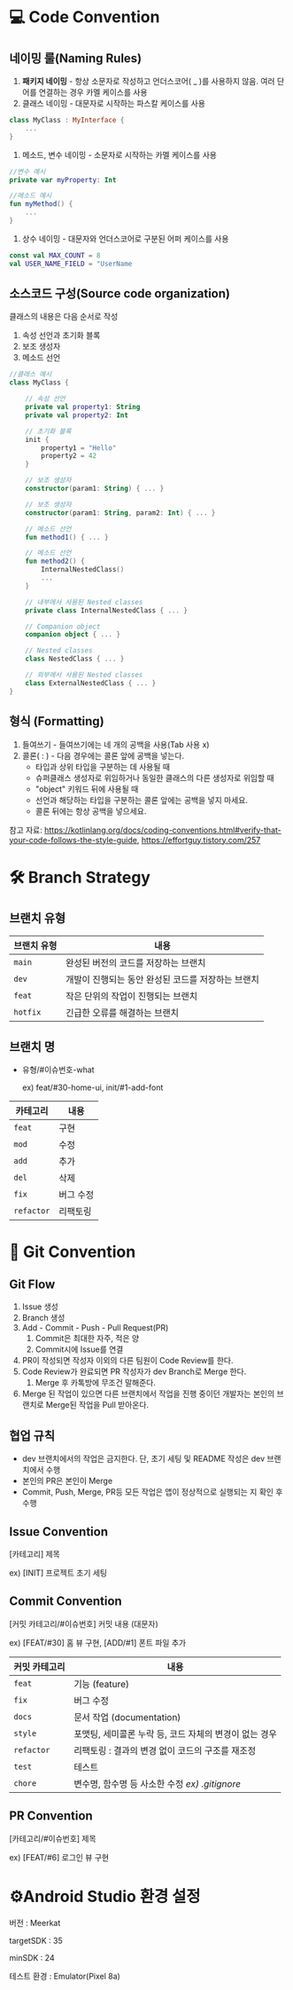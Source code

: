 # 💻 Code Convention

## 네이밍 룰(Naming Rules)

1. **패키지 네이밍** - 항상 소문자로 작성하고 언더스코어( _ )를 사용하지 않음. 여러 단어를 연결하는 경우 카멜 케이스를 사용
2. 클래스 네이밍 - 대문자로 시작하는 파스칼 케이스를 사용

```kotlin
class MyClass : MyInterface {
    ...
}
```

1. 메소드, 변수 네이밍 - 소문자로 시작하는 카멜 케이스를 사용

```kotlin
//변수 예시
private var myProperty: Int

//메소드 예시
fun myMethod() {
    ...
}
```

1. 상수 네이밍 - 대문자와 언더스코어로 구분된 어퍼 케이스를 사용

```kotlin
const val MAX_COUNT = 8
val USER_NAME_FIELD = "UserName
```

## 소스코드 구성(Source code organization)

클래스의 내용은 다음 순서로 작성

1. 속성 선언과 초기화 블록
2. 보조 생성자
3. 메소드 선언

```kotlin
//클래스 예시
class MyClass {

    // 속성 선언
    private val property1: String
    private val property2: Int

    // 초기화 블록
    init {
        property1 = "Hello"
        property2 = 42
    }

    // 보조 생성자
    constructor(param1: String) { ... }

    // 보조 생성자
    constructor(param1: String, param2: Int) { ... }

    // 메소드 선언
    fun method1() { ... }

    // 메소드 선언
    fun method2() {
    	InternalNestedClass()
    	... 
    }

    // 내부에서 사용된 Nested classes
    private class InternalNestedClass { ... }

    // Companion object
    companion object { ... }

    // Nested classes
    class NestedClass { ... }

    // 외부에서 사용된 Nested classes 
    class ExternalNestedClass { ... }
}
```

## 형식 (Formatting)

1. 들여쓰기 - 들여쓰기에는 네 개의 공백을 사용(Tab 사용 x)
2. 콜론( : ) - 다음 경우에는 콜론 앞에 공백을 넣는다.
    - 타입과 상위 타입을 구분하는 데 사용될 때
    - 슈퍼클래스 생성자로 위임하거나 동일한 클래스의 다른 생성자로 위임할 때
    - "object" 키워드 뒤에 사용될 때
    - 선언과 해당하는 타입을 구분하는 콜론 앞에는 공백을 넣지 마세요.
    - 콜론 뒤에는 항상 공백을 넣으세요.

참고 자료: https://kotlinlang.org/docs/coding-conventions.html#verify-that-your-code-follows-the-style-guide,  https://effortguy.tistory.com/257

# 🛠️ Branch Strategy

## 브랜치 유형

| 브랜치 유형 | 내용 |
| --- | --- |
| `main` | 완성된 버전의 코드를 저장하는 브랜치 |
| `dev` | 개발이 진행되는 동안 완성된 코드를 저장하는 브랜치 |
| `feat` | 작은 단위의 작업이 진행되는 브랜치 |
| `hotfix` | 긴급한 오류를 해결하는 브랜치 |

## 브랜치 명

- 유형/#이슈번호-what
    
    ex) feat/#30-home-ui,  init/#1-add-font
    

| 카테고리 | 내용 |
| --- | --- |
| `feat` | 구현 |
| `mod` | 수정 |
| `add` | 추가 |
| `del` | 삭제 |
| `fix` | 버그 수정 |
| `refactor` | 리팩토링 |

# 📔 Git Convention

## Git Flow

1. Issue 생성
2. Branch 생성
3. Add - Commit - Push - Pull Request(PR)
    1. Commit은 최대한 자주, 적은 양
    2. Commit시에 Issue를 연결
4. PR이 작성되면 작성자 이외의 다른 팀원이 Code Review를 한다.
5. Code Review가 완료되면 PR 작성자가 dev Branch로 Merge 한다.
    1. Merge 후 카톡방에 무조건 말해준다.
6. Merge 된 작업이 있으면 다른 브랜치에서 작업을 진행 중이던 개발자는 본인의 브랜치로 Merge된 작업을 Pull 받아온다.

## 협업 규칙

- dev 브랜치에서의 작업은 금지한다. 단, 초기 세팅 및 README 작성은 dev 브랜치에서 수행
- 본인의 PR은 본인이 Merge
- Commit, Push, Merge, PR등 모든 작업은 앱이 정상적으로 실행되는 지 확인 후 수행

## Issue Convention

[카테고리] 제목 

ex) [INIT] 프로젝트 초기 세팅 

## Commit Convention

[커밋 카테고리/#이슈번호] 커밋 내용 (대문자)

ex) [FEAT/#30] 홈 뷰 구현, [ADD/#1] 폰트 파일 추가

| 커밋 카테고리 | 내용 |
| --- | --- |
| `feat` | 기능 (feature) |
| `fix` | 버그 수정 |
| `docs` | 문서 작업 (documentation) |
| `style` | 포맷팅, 세미콜론 누락 등, 코드 자체의 변경이 없는 경우 |
| `refactor` | 리팩토링 : 결과의 변경 없이 코드의 구조를 재조정 |
| `test` | 테스트 |
| `chore` | 변수명, 함수명 등 사소한 수정 *ex) .gitignore* |

## PR Convention

[카테고리/#이슈번호] 제목

ex) [FEAT/#6] 로그인 뷰 구현


# ⚙️Android Studio 환경 설정
버전 : Meerkat

targetSDK : 35

minSDK : 24

테스트 환경 : Emulator(Pixel 8a)
